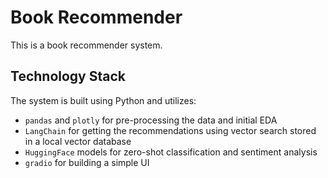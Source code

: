 # Book Recommender
This is a book recommender system.

## Technology Stack
The system is built using Python and utilizes:
- `pandas` and `plotly` for pre-processing the data and initial EDA
- `LangChain` for getting the recommendations using vector search stored in a local vector database
- `HuggingFace` models for zero-shot classification and sentiment analysis
- `gradio` for building a simple UI